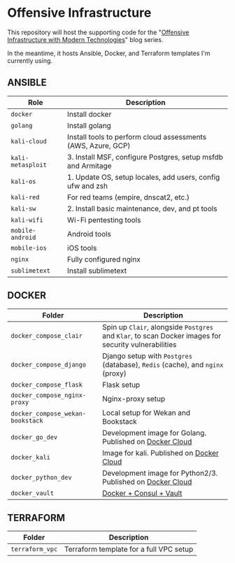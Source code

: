 # Offensive Infrastructure

This repository will host the supporting code for the "[Offensive Infrastructure with Modern Technologies](https://www.marcolancini.it/offensive-infrastructure/)" blog series.

In the meantime, it hosts Ansible, Docker, and Terraform templates I'm currently using.




## ANSIBLE

| Role              | Description |
| ----              | ----------- |
| `docker`          | Install docker      |
| `golang`          | Install golang      |
| `kali-cloud`      | Install tools to perform cloud assessments (AWS, Azure, GCP) |
| `kali-metasploit` | 3. Install MSF, configure Postgres, setup msfdb and Armitage |
| `kali-os`         | 1. Update OS, setup locales, add users, config ufw and zsh |
| `kali-red`        | For red teams (empire, dnscat2, etc.) |
| `kali-sw`         | 2. Install basic maintenance, dev, and pt tools |
| `kali-wifi`       | Wi-Fi pentesting tools     |
| `mobile-android`  | Android tools              |
| `mobile-ios`      | iOS tools                  |
| `nginx`           | Fully configured nginx     |
| `sublimetext`     | Install sublimetext        |


## DOCKER

| Folder                            | Description |
| --------------------------------- | ----------- |
| `docker_compose_clair`            | Spin up `Clair`, alongside `Postgres` and `Klar`, to scan Docker images for security vulnerabilities |
| `docker_compose_django`           | Django setup with `Postgres` (database), `Redis` (cache), and `nginx` (proxy) |
| `docker_compose_flask`            | Flask setup  |
| `docker_compose_nginx-proxy`      | Nginx-proxy setup |
| `docker_compose_wekan-bookstack`  | Local setup for Wekan and Bookstack |
| `docker_go_dev`                   | Development image for Golang. Published on [Docker Cloud](https://cloud.docker.com/swarm/marcolancini/repository/list)  |
| `docker_kali`                     | Image for kali. Published on [Docker Cloud](https://cloud.docker.com/swarm/marcolancini/repository/list)  |
| `docker_python_dev`               | Development image for Python2/3. Published on [Docker Cloud](https://cloud.docker.com/swarm/marcolancini/repository/list)  |
| `docker_vault`                    | [Docker + Consul + Vault](https://github.com/marco-lancini/docker_vault) |



## TERRAFORM

| Folder                            | Description |
| --------------------------------- | ----------- |
| `terraform_vpc`                   | Terraform template for a full VPC setup |
